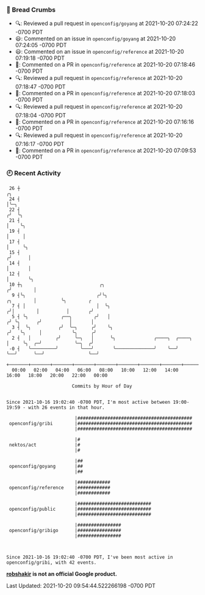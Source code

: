### 🍞 Bread Crumbs

 * 🔍: Reviewed a pull request in  `openconfig/goyang` at 2021-10-20 07:24:22 -0700 PDT
 * 😃: Commented on an issue in `openconfig/goyang` at 2021-10-20 07:24:05 -0700 PDT
 * 😃: Commented on an issue in `openconfig/reference` at 2021-10-20 07:19:18 -0700 PDT
 * 💬: Commented on a PR in  `openconfig/reference` at 2021-10-20 07:18:46 -0700 PDT
 * 🔍: Reviewed a pull request in  `openconfig/reference` at 2021-10-20 07:18:47 -0700 PDT
 * 💬: Commented on a PR in  `openconfig/reference` at 2021-10-20 07:18:03 -0700 PDT
 * 🔍: Reviewed a pull request in  `openconfig/reference` at 2021-10-20 07:18:04 -0700 PDT
 * 💬: Commented on a PR in  `openconfig/reference` at 2021-10-20 07:16:16 -0700 PDT
 * 🔍: Reviewed a pull request in  `openconfig/reference` at 2021-10-20 07:16:17 -0700 PDT
 * 💬: Commented on a PR in  `openconfig/reference` at 2021-10-20 07:09:53 -0700 PDT

### 🕘 Recent Activity
```
 26 ┼                                                                                 ╭╮
 24 ┤                                                                                 │╰─╮
 22 ┤                                                                                ╭╯  ╰╮
 21 ┤                                                                                │    ╰╮
 19 ┤                                                                                │     │
 17 ┤                                                                                │     ╰╮
 15 ┤                                                                               ╭╯      │
 14 ┤                                                                               │       │
 12 ┤                                                                               │       ╰╮
 10 ┼╮                            ╭╮                                               ╭╯        │
  9 ┤╰╮                          ╭╯╰╮                                    ╭╮        │         ╰╮        ╭
  7 ┤ │                          │  ╰╮                                  ╭╯│        │          │       ╭╯
  5 ┤ ╰╮            ╭──╮        ╭╯   │                                 ╭╯ ╰╮      ╭╯          │       │
  3 ┤  ╰╮          ╭╯  ╰─╮     ╭╯    ╰╮                               ╭╯   ╰╮     │           ╰╮     ╭╯
  2 ┤   │         ╭╯     ╰─╮   │      ╰╮              ╭────╮  ╭────╮  │     ╰╮  ╭─╯            ╰─╮  ╭╯
 -0 ┤   ╰─────────╯        ╰───╯       ╰──────────────╯    ╰──╯    ╰──╯      ╰──╯                ╰──╯
    +───────+───────+───────+───────+───────+───────+───────+───────+───────+───────+───────+───────+────
  00:00   02:00   04:00   06:00   08:00   10:00   12:00   14:00   16:00   18:00   20:00   22:00   00:00   

						Commits by Hour of Day


Since 2021-10-16 19:02:40 -0700 PDT, I'm most active between 19:00-19:59 - with 26 events in that hour.

```



```
                         |##########################################
 openconfig/gribi        |##########################################
                         |##########################################

                         |#
 nektos/act              |#
                         |#

                         |##
 openconfig/goyang       |##
                         |##

                         |############
 openconfig/reference    |############
                         |############

                         |###########################
 openconfig/public       |###########################
                         |###########################

                         |################
 openconfig/gribigo      |################
                         |################



Since 2021-10-16 19:02:40 -0700 PDT, I've been most active in openconfig/gribi, with 42 events.

```
**[robshakir](mailto:robjs@google.com) is not an official Google product.**  


Last Updated: 2021-10-20 09:54:44.522266198 -0700 PDT
